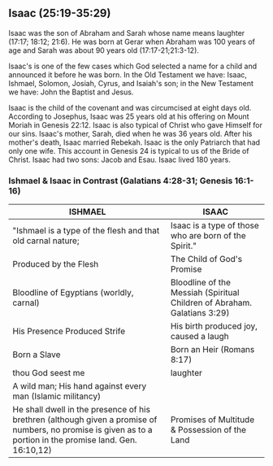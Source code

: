 ## Isaac (25:19-35:29)

Isaac was the son of Abraham and Sarah whose name means laughter (17:17; 18:12; 21:6). He was born at Gerar when Abraham was 100 years of age and Sarah was about 90 years old (17:17-21;21:3-12).

Isaac's is one of the few cases which God selected a name for a child and announced it before he was born. In the Old Testament we have: Isaac, Ishmael, Solomon, Josiah, Cyrus, and Isaiah's son; in the New Testament we have: John the Baptist and Jesus.

Isaac is the child of the covenant and was circumcised at eight days old. According to Josephus, Isaac was 25 years old at his offering on Mount Moriah in Genesis 22:12. Isaac is also typical of Christ who gave Himself for our sins. Isaac's mother, Sarah, died when he was 36 years old. After his mother's death, Isaac married Rebekah. Isaac is the only Patriarch that had only one wife. This account in Genesis 24 is typical to us of the Bride of Christ. Isaac had two sons: Jacob and Esau. Isaac lived 180 years.

### Ishmael & Isaac in Contrast (Galatians 4:28-31; Genesis 16:1-16)

| ISHMAEL                                                                                                                                                      | ISAAC                                                                    |
| ------------------------------------------------------------------------------------------------------------------------------------------------------------ | ------------------------------------------------------------------------ |
| "Ishmael is a type of the flesh and that old carnal nature;                                                                                                  | Isaac is a type of those who are born of the Spirit."                    |
| Produced by the Flesh                                                                                                                                        | The Child of God's Promise                                               |
| Bloodline of Egyptians (worldly, carnal)                                                                                                                     | Bloodline of the Messiah (Spiritual Children of Abraham. Galatians 3:29) |
| His Presence Produced Strife                                                                                                                                 | His birth produced joy, caused a laugh                                   |
| Born a Slave                                                                                                                                                 | Born an Heir (Romans 8:17)                                               |
| thou God seest me                                                                                                                                            | laughter                                                                 |
| A wild man; His hand against every man (Islamic militancy)                                                                                                   |                                                                          |
| He shall dwell in the presence of his brethren (although given a promise of numbers, no promise is given as to a portion in the promise land. Gen. 16:10,12) | Promises of Multitude & Possession of the Land                           |
